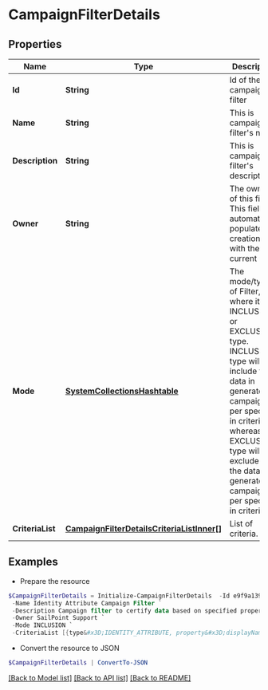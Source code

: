 # CampaignFilterDetails
## Properties

Name | Type | Description | Notes
------------ | ------------- | ------------- | -------------
**Id** | **String** | Id of the campaign filter | [optional] 
**Name** | **String** | This is campaign filter&#39;s name. | 
**Description** | **String** | This is campaign filter&#39;s description. | 
**Owner** | **String** | The owner of this filter. This field is automatically populated at creation time with the current user. | 
**Mode** | [**SystemCollectionsHashtable**](.md) | The mode/type of Filter, where it is of INCLUSION or EXCLUSION type. INCLUSION type will include the data in generated campaign  as per specified in criteria, whereas EXCLUSION type will exclude the the data in generated campaign as per specified in criteria. | 
**CriteriaList** | [**CampaignFilterDetailsCriteriaListInner[]**](CampaignFilterDetailsCriteriaListInner.md) | List of criteria. | [optional] 

## Examples

- Prepare the resource
```powershell
$CampaignFilterDetails = Initialize-CampaignFilterDetails  -Id e9f9a1397b842fd5a65842087040d3ac `
 -Name Identity Attribute Campaign Filter `
 -Description Campaign filter to certify data based on specified property of Identity Attribute. `
 -Owner SailPoint Support `
 -Mode INCLUSION `
 -CriteriaList [{type&#x3D;IDENTITY_ATTRIBUTE, property&#x3D;displayName, value&#x3D;support, operation&#x3D;CONTAINS, negateResult&#x3D;false, shortCircuit&#x3D;false, recordChildMatches&#x3D;false, id&#x3D;null, suppressMatchedItems&#x3D;false, children&#x3D;null}]
```

- Convert the resource to JSON
```powershell
$CampaignFilterDetails | ConvertTo-JSON
```

[[Back to Model list]](../README.md#documentation-for-models) [[Back to API list]](../README.md#documentation-for-api-endpoints) [[Back to README]](../README.md)

